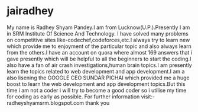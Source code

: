 # jairadhey
My name is Radhey Shyam Pandey.I am from Lucknow(U.P.).Presently I am in SRM Institute Of Science And Technology.
I have solved many problems on competitive sites like-codechef,codeforces,etc.I always try to learn new which provide me to enjoyment of the particular topic and also always learn from the others.I have an account on quora where almost 169 answers that i gave presently which will be helpful to all the beginners to start the coding.I also have a fan of air crash investigations,human brain topics.I am presently learn the topics related to web development and app development.I am a also lisening the GOOGLE CEO SUNDAR PICHAI which provided me a huge boost to learn the web development and app development topics.But this time i am not a coder i will try to become a good coder so i utilise my time for coding as early as possible.
For further information visit:-
radheyshyamsrm.blogspot.com
thank you
